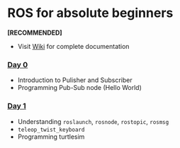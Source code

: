 # ROS for absolute beginners

<b> [RECOMMENDED] </b>
- Visit [Wiki](https://github.com/reachpranjal/ros-workshop/wiki) for complete documentation

### [Day 0](https://github.com/reachpranjal/ros-workshop/tree/main/day-0)
- Introduction to Pulisher and Subscriber
- Programming Pub-Sub node (Hello World)

### [Day 1](https://github.com/reachpranjal/ros-workshop/tree/main/day-1)
- Understanding `roslaunch`, `rosnode`, `rostopic`, `rosmsg`
- `teleop_twist_keyboard`
- Programming turtlesim
